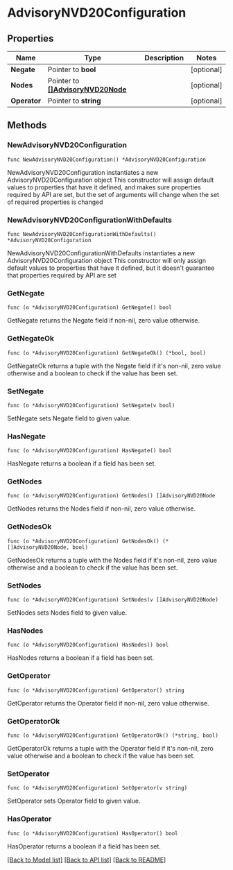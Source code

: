 # AdvisoryNVD20Configuration

## Properties

Name | Type | Description | Notes
------------ | ------------- | ------------- | -------------
**Negate** | Pointer to **bool** |  | [optional] 
**Nodes** | Pointer to [**[]AdvisoryNVD20Node**](AdvisoryNVD20Node.md) |  | [optional] 
**Operator** | Pointer to **string** |  | [optional] 

## Methods

### NewAdvisoryNVD20Configuration

`func NewAdvisoryNVD20Configuration() *AdvisoryNVD20Configuration`

NewAdvisoryNVD20Configuration instantiates a new AdvisoryNVD20Configuration object
This constructor will assign default values to properties that have it defined,
and makes sure properties required by API are set, but the set of arguments
will change when the set of required properties is changed

### NewAdvisoryNVD20ConfigurationWithDefaults

`func NewAdvisoryNVD20ConfigurationWithDefaults() *AdvisoryNVD20Configuration`

NewAdvisoryNVD20ConfigurationWithDefaults instantiates a new AdvisoryNVD20Configuration object
This constructor will only assign default values to properties that have it defined,
but it doesn't guarantee that properties required by API are set

### GetNegate

`func (o *AdvisoryNVD20Configuration) GetNegate() bool`

GetNegate returns the Negate field if non-nil, zero value otherwise.

### GetNegateOk

`func (o *AdvisoryNVD20Configuration) GetNegateOk() (*bool, bool)`

GetNegateOk returns a tuple with the Negate field if it's non-nil, zero value otherwise
and a boolean to check if the value has been set.

### SetNegate

`func (o *AdvisoryNVD20Configuration) SetNegate(v bool)`

SetNegate sets Negate field to given value.

### HasNegate

`func (o *AdvisoryNVD20Configuration) HasNegate() bool`

HasNegate returns a boolean if a field has been set.

### GetNodes

`func (o *AdvisoryNVD20Configuration) GetNodes() []AdvisoryNVD20Node`

GetNodes returns the Nodes field if non-nil, zero value otherwise.

### GetNodesOk

`func (o *AdvisoryNVD20Configuration) GetNodesOk() (*[]AdvisoryNVD20Node, bool)`

GetNodesOk returns a tuple with the Nodes field if it's non-nil, zero value otherwise
and a boolean to check if the value has been set.

### SetNodes

`func (o *AdvisoryNVD20Configuration) SetNodes(v []AdvisoryNVD20Node)`

SetNodes sets Nodes field to given value.

### HasNodes

`func (o *AdvisoryNVD20Configuration) HasNodes() bool`

HasNodes returns a boolean if a field has been set.

### GetOperator

`func (o *AdvisoryNVD20Configuration) GetOperator() string`

GetOperator returns the Operator field if non-nil, zero value otherwise.

### GetOperatorOk

`func (o *AdvisoryNVD20Configuration) GetOperatorOk() (*string, bool)`

GetOperatorOk returns a tuple with the Operator field if it's non-nil, zero value otherwise
and a boolean to check if the value has been set.

### SetOperator

`func (o *AdvisoryNVD20Configuration) SetOperator(v string)`

SetOperator sets Operator field to given value.

### HasOperator

`func (o *AdvisoryNVD20Configuration) HasOperator() bool`

HasOperator returns a boolean if a field has been set.


[[Back to Model list]](../README.md#documentation-for-models) [[Back to API list]](../README.md#documentation-for-api-endpoints) [[Back to README]](../README.md)


